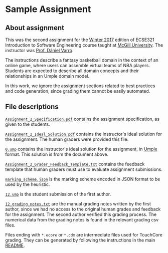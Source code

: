 # Sample Assignment

## About assignment

This was the second assignment for the [Winter 2017](https://github.com/ECSE321-Winter2017-McGill)
edition of ECSE321 Introduction to Software Engineering course taught at
[McGill University](https://mcgill.ca/). The instructor was [Prof. Dániel Varró](https://github.com/varrodan).

The instructions describe a fantasy basketball domain in the context of an online game,
where users can assemble virtual teams of NBA players. Students are expected to describe all
domain concepts and their relationships in an Umple domain model.

In this work, we ignore the assignment sections related to best practices and 
code generation, since grading them cannot be easily automated.

## File descriptions

[`Assignment_2_Specification.pdf`](Assignment_2_Specification.pdf)
contains the assignment specification, as given to the students.

[`Assignment_2_Ideal_Solution.pdf`](Assignment_2_Ideal_Solution.pdf)
contains the instructor's ideal solution for the assignment. The human graders
were provided this file.

[`0.ump`](0.ump)
contains the instructor's ideal solution for the assignment, in
[Umple](umple.org) format. This solution is from the document above.

[`Assignment_2_Grader_Feedback_Template.txt`](Assignment_2_Grader_Feedback_Template.txt)
contains the feedback template that human graders must use to evaluate assignment submissions.

[`marking_scheme.json`](marking_scheme.json)
is the marking scheme encoded in JSON format to be used by the heuristic.

[`12.ump`](12.ump)
is the student submission of the first author.

[`12_grading_notes.txt`](12_grading_notes.txt)
are the manual grading notes written by the first author, since we had no access to the 
original human grades and feedback for the assignment. The second author verified this 
grading process. The numerical data from the grading notes is found in the relevant grading 
csv files. 

Files ending with `*.ecore` or `*.cdm` are intermediate files used for 
TouchCore grading. They can be generated by following the instructions in the
main [README](README.md).


